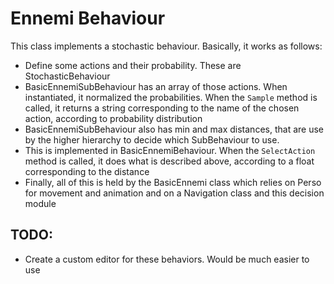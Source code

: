 # Ennemi Behaviour 

This class implements a stochastic behaviour. Basically, it works as follows: 

* Define some actions and their probability. These are StochasticBehaviour 
* BasicEnnemiSubBehaviour has an array of those actions. When instantiated, it normalized the probabilities. When the `Sample` method is called, it returns a string corresponding to the name of the chosen action, according to probability distribution 
* BasicEnnemiSubBehaviour also has min and max distances, that are use by the higher hierarchy to decide which SubBehaviour to use. 
* This is implemented in BasicEnnemiBehaviour. When the `SelectAction` method is called, it does what is described above, according to a float corresponding to the distance
* Finally, all of this is held by the BasicEnnemi class which relies on Perso for movement and animation and on a Navigation class and this decision module



## TODO: 

* Create a custom editor for these behaviors. Would be much easier to use 
